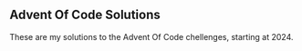 ## Advent Of Code Solutions
These are my solutions to the Advent Of Code chellenges, starting at 2024.
